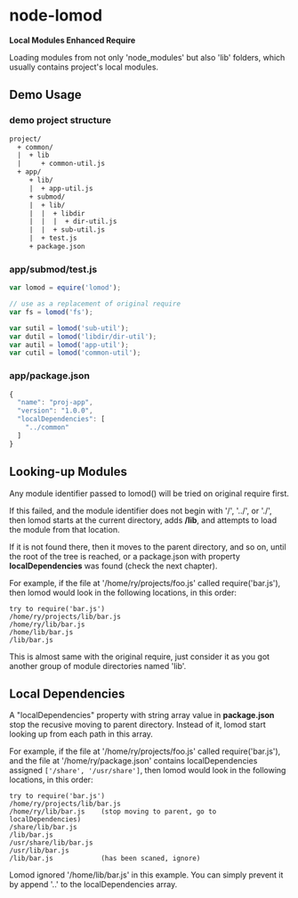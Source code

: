 node-lomod
==================
**Local Modules Enhanced Require**

Loading modules from not only 'node_modules' but also 'lib' folders, which usually contains project's local modules.

Demo Usage
------------------

### demo project structure
```html
project/
  + common/
  |  + lib
  |     + common-util.js
  + app/
     + lib/
     |  + app-util.js
     + submod/
     |  + lib/
     |  |  + libdir
     |  |  |  + dir-util.js
     |  |  + sub-util.js
     |  + test.js
     + package.json
```

### app/submod/test.js
```js 
var lomod = equire('lomod');

// use as a replacement of original require
var fs = lomod('fs');

var sutil = lomod('sub-util');        
var dutil = lomod('libdir/dir-util');        
var autil = lomod('app-util');
var cutil = lomod('common-util');
```

### app/package.json
```js
{
  "name": "proj-app",
  "version": "1.0.0",
  "localDependencies": [
    "../common"
  ]
}
```


Looking-up Modules
------------------
Any module identifier passed to lomod() will be tried on original require first. 

If this failed, and the module identifier does not begin with '/', '../', or './', then lomod starts at the current directory, adds **/lib**, and attempts to load the module from that location.

If it is not found there, then it moves to the parent directory, and so on, until the root of the tree is reached, or a package.json with property **localDependencies** was found (check the next chapter). 

For example, if the file at '/home/ry/projects/foo.js' called require('bar.js'), then lomod would look in the following locations, in this order:

    try to require('bar.js')
    /home/ry/projects/lib/bar.js
    /home/ry/lib/bar.js
    /home/lib/bar.js
    /lib/bar.js

This is almost same with the original require, just consider it as you got another group of module directories named 'lib'.

Local Dependencies
------------------
A "localDependencies" property with string array value in **package.json** stop the recusive moving to parent directory. Instead of it, lomod start looking up from each path in this array.

For example, if the file at '/home/ry/projects/foo.js' called require('bar.js'), and the file at '/home/ry/package.json' contains localDependencies  assigned <code>['/share', '/usr/share']</code>, then lomod would look in the following locations, in this order:

    try to require('bar.js')
    /home/ry/projects/lib/bar.js
    /home/ry/lib/bar.js    (stop moving to parent, go to localDependencies) 
    /share/lib/bar.js
    /lib/bar.js
    /usr/share/lib/bar.js
    /usr/lib/bar.js
    /lib/bar.js            (has been scaned, ignore)

Lomod ignored '/home/lib/bar.js' in this example. You can simply prevent it by append '..' to the localDependencies array.
